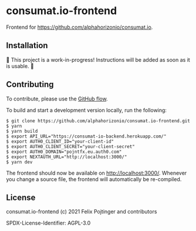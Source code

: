 # consumat.io-frontend

Frontend for https://github.com/alphahorizonio/consumat.io.

## Installation

🚧 This project is a work-in-progress! Instructions will be added as soon as it is usable. 🚧

## Contributing

To contribute, please use the [GitHub flow](https://guides.github.com/introduction/flow/).

To build and start a development version locally, run the following:

```shell
$ git clone https://github.com/alphahorizonio/consumat.io-frontend.git
$ yarn
$ yarn build
$ export API_URL="https://consumat-io-backend.herokuapp.com/"
$ export AUTH0_CLIENT_ID="your-client-id"
$ export AUTH0_CLIENT_SECRET="your-client-secret"
$ export AUTH0_DOMAIN="pojntfx.eu.auth0.com"
$ export NEXTAUTH_URL="http://localhost:3000/"
$ yarn dev
```

The frontend should now be available on [http://localhost:3000/](http://localhost:3000/). Whenever you change a source file, the frontend will automatically be re-compiled.

## License

consumat.io-frontend (c) 2021 Felix Pojtinger and contributors

SPDX-License-Identifier: AGPL-3.0
